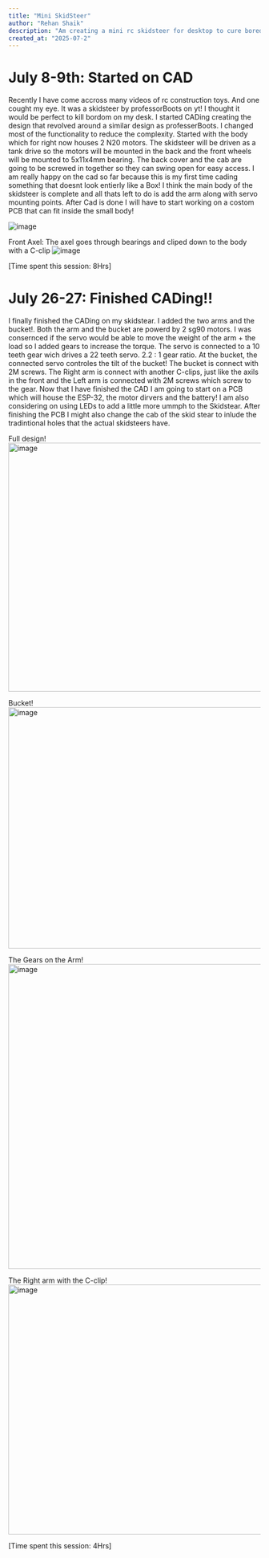 ```yaml
---
title: "Mini SkidSteer"
author: "Rehan Shaik"
description: "Am creating a mini rc skidsteer for desktop to cure boredom"
created_at: "2025-07-2"
---
```


# July 8-9th: Started on CAD

Recently I have come accross many videos of rc construction toys. And one cought my eye. It was a skidsteer by professorBoots on yt! I thought it would be perfect to kill bordom on my desk. I started CADing creating the design that revolved around a similar design as professerBoots. I changed most of the functionality to reduce the complexity. Started with the body which for right now houses 2 N20 motors. The skidsteer will be driven as a tank drive so the motors will be mounted in the back and the front wheels will be mounted to 5x11x4mm bearing. The back cover and the cab are going to be screwed in together so they can swing open for easy access. I am really happy on the cad so far because this is my first time cading something that doesnt look entierly like a Box! I think the main body of the skidsteer is complete and all thats left to do is add the arm along with servo mounting points. After Cad is done I will have to start working on a costom PCB that can fit inside the small body!

![image](https://github.com/user-attachments/assets/10123f5b-dbb2-42f9-9553-c3368596de30)

Front Axel: The axel goes through bearings and cliped down to the body with a C-clip
![image](https://github.com/user-attachments/assets/9d56ee91-61a5-47ea-b958-e6619cce615b)

[Time spent this session: 8Hrs]


# July 26-27: Finished CADing!!

I finally finished the CADing on my skidstear. I added the two arms and the bucket!. Both the arm and the bucket are powerd by 2 sg90 motors. I was consernced if the servo would be able to move the weight of the arm + the load so I added gears to increase the torque. The servo is connected to a 10 teeth gear wich drives a 22 teeth servo. 2.2 : 1 gear ratio. At the bucket, the connected servo controles the tilt of the bucket! The bucket is connect with 2M screws. The Right arm is connect with another C-clips, just like the axils in the front and the Left arm is connected with 2M screws which screw to the gear. Now that I have finished the CAD I am going to start on a PCB which will house the ESP-32, the motor dirvers and the battery! I am also considering on using LEDs to add a little more ummph to the Skidstear. After finishing the PCB I might also change the cab of the skid stear to inlude the tradintional holes that the actual skidsteers have.

Full design!
<img width="706" height="496" alt="image" src="https://github.com/user-attachments/assets/95a5e1d3-10ae-45a7-99f8-d78691c77583" />

Bucket!
<img width="814" height="481" alt="image" src="https://github.com/user-attachments/assets/e39de069-14d0-4ef6-ac34-d495d1a62c02" />

The Gears on the Arm!
<img width="1048" height="608" alt="image" src="https://github.com/user-attachments/assets/da62aa97-323c-4354-b4cf-c2c984030307" />

The Right arm with the C-clip!
<img width="916" height="498" alt="image" src="https://github.com/user-attachments/assets/7e540490-00fa-44e9-9698-6e4ff330d02d" />


[Time spent this session: 4Hrs]





